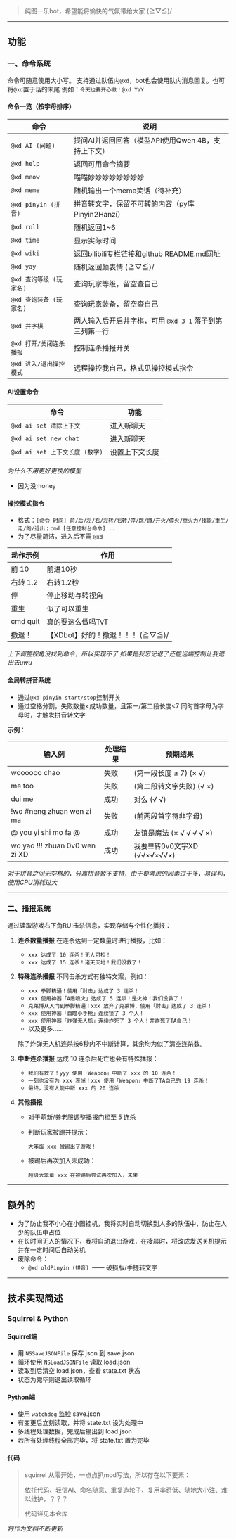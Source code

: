 > 纯图一乐bot，希望能将愉快的气氛带给大家 (≧▽≦)/

------

## 功能

### 一、命令系统

命令可随意使用大小写。
支持通过队伍内`@xd`，bot也会使用队内消息回复。也可将`@xd`置于话的末尾
例如：`今天也要开心嗷！@xd YaY`

#### 命令一览（按字母排序）

| 命令                    | 说明                                                    |
| ----------------------- | ------------------------------------------------------- |
| `@xd AI (问题)`         | 提问AI并返回回答（模型API使用Qwen 4B，支持上下文）      |
| `@xd help`              | 返回可用命令摘要                                        |
| `@xd meow`              | 喵喵妙妙妙妙妙妙妙妙                                    |
| `@xd meme`              | 随机输出一个meme笑话（待补充）                          |
| `@xd pinyin (拼音)`     | 拼音转文字，保留不可转的内容（py库 Pinyin2Hanzi）       |
| `@xd roll`              | 随机返回1~6                                             |
| `@xd time`              | 显示实际时间                                            |
| `@xd wiki`              | 返回bilibili专栏链接和github README.md网址              |
| `@xd yay`               | 随机返回颜表情 (≧▽≦)/                                   |
| `@xd 查询等级 (玩家名)` | 查询玩家等级，留空查自己                                |
| `@xd 查询装备 (玩家名)` | 查询玩家装备，留空查自己                                |
| `@xd 井字棋`            | 两人输入后开启井字棋，可用 `@xd 3 1` 落子到第三列第一行 |
| `@xd 打开/关闭连杀播报` | 控制连杀播报开关                                        |
| `@xd 进入/退出操控模式` | 远程操控我自己，格式见操控模式指令                      |

#### AI设置命令

| 命令                           | 功能           |
| ------------------------------ | -------------- |
| `@xd ai set 清除上下文`        | 进入新聊天     |
| `@xd ai set new chat`          | 进入新聊天     |
| `@xd ai set 上下文长度 (数字)` | 设置上下文长度 |

*为什么不用更好更快的模型*

- 因为没money

#### 操控模式指令

- 格式：`[命令 时间] 前/后/左/右/左转/右转/停/跳/蹲/开火/停火/重火力/技能/重生/走/跑/退出；cmd [任意控制台命令]...`
- 为了尽量简洁，进入后不需 `@xd`

| 动作示例 | 作用                             |
| -------- | -------------------------------- |
| 前 10    | 前进10秒                         |
| 右转 1.2 | 右转1.2秒                        |
| 停       | 停止移动与转视角                 |
| 重生     | 似了可以重生                     |
| cmd quit | 真的要这么做吗TvT                |
| 撤退！   | 【XDbot】好的！撤退！！！ (≧▽≦)/ |

*上下调整视角没找到命令，所以实现不了*
*如果是我忘记退了还能远端控制让我退出去uwu*

#### 全局转拼音系统

- 通过`@xd pinyin start/stop`控制开关
- 通过空格分割，失败数量<成功数量，且第一/第二段长度<7 同时首字母为字母时，才触发拼音转文字

**示例**：

| 输入例                         | 处理结果 | 预期结果                      |
| ------------------------------ | -------- | ----------------------------- |
| woooooo chao                   | 失败     | (第一段长度 ≥ 7) (×    √)     |
| me too                         | 失败     | (第二段转文字失败) (√    ×)   |
| dui me                         | 成功     | 对么 (√    √)                 |
| !wo #neng zhuan wen zi ma      | 失败     | (前两段首字符非字母)          |
| @ you yi shi mo fa @           | 成功     | 友谊是魔法 (×  √  √  √  √  ×) |
| wo yao !!! zhuan 0v0 wen zi XD | 成功     | 我要!!!转0v0文字XD (√√×√×√√×) |

*对于拼音之间无空格的，分离拼音暂不支持，由于要考虑的因素过于多，易误判，使用CPU消耗过大*

------

### 二、播报系统

通过读取游戏右下角RUI击杀信息，实现存储与个性化播报：

1. **连杀数量播报**
   在连杀达到一定数量时进行播报，比如：

   - `xxx 达成了 10 连杀！无人可挡！`
   - `xxx 达成了 15 连杀！诸天灭地！我们没救了！`

2. **特殊连杀播报**
   不同击杀方式有独特文案，例如：

   - `xxx 拳脚精通！使用「肘击」达成了 3 连杀！`
   - `xxx 使用神器「A盾喷火」达成了 5 连杀！是火神！我们没救了！`
   - `克莱博从入门到拳脚精通！xxx 放弃了克莱博，使用「肘击」达成了 3 连杀！`
   - `xxx 使用神器「自瞄小手枪」连续锁了 3 个人！`
   - `xxx 使用神器「炸弹无人机」连续炸死了 3 个人！并炸死了TA自己！`
   - 以及更多……

   除了炸弹无人机连杀按6秒内不中断计算，其余均为似了清空连杀数。

3. **中断连杀播报**
   达成 10 连杀后死亡也会有特殊播报：

   - `我们有救了！yyy 使用「Weapon」中断了 xxx 的 10 连杀！`
   - `一刻也没有为 xxx 哀悼！xxx 使用「Weapon」中断了TA自己的 19 连杀！`
   - `最终，没有人能中断 xxx 的 20 连杀`

4. **其他播报**

   - 对于萌新/养老服调整播报门槛至 5 连杀

   - 判断玩家被踢并提示：

     ```
     大笨蛋 xxx 被踢出了游戏！
     ```

   - 被踢后再次加入未成功：

     ```
     超级大笨蛋 xxx 在被踢后尝试再次加入，未果
     ```

------

## 额外的

- 为了防止我不小心在小图挂机，我将实时自动切换到人多的队伍中，防止在人少的队伍中占位
- 在长时间无人的情况下，我将自动退出游戏，在凌晨时，将改成发送关机提示并在一定时间后自动关机
- 废除命令：
  - `@xd oldPinyin (拼音) `—— 破损版/手搓转文字

------

## 技术实现简述

### Squirrel & Python 

#### Squirrel端

- 用 `NSSaveJSONFile` 保存 json 到 save.json
- 循环使用 `NSLoadJSONFile` 读取 load.json
- 读取到后清空 load.json，查看 state.txt 状态
- 状态为完毕则退出读取循环

#### Python端

- 使用 `watchdog` 监控 save.json
- 有变更后立刻读取，并将 state.txt 设为处理中
- 多线程处理数据，完成后输出到 load.json
- 若所有处理线程全部完毕，将 state.txt 置为完毕

#### 代码

> squirrel 从零开始，一点点扒mod写法，所以存在以下要素：
>
> 依托代码、轻信AI、命名随意、重复造轮子、复用率奇低、随地大小注、难以维护，？？？
>
> 代码详见本仓库



*将作为文档不断更新*

